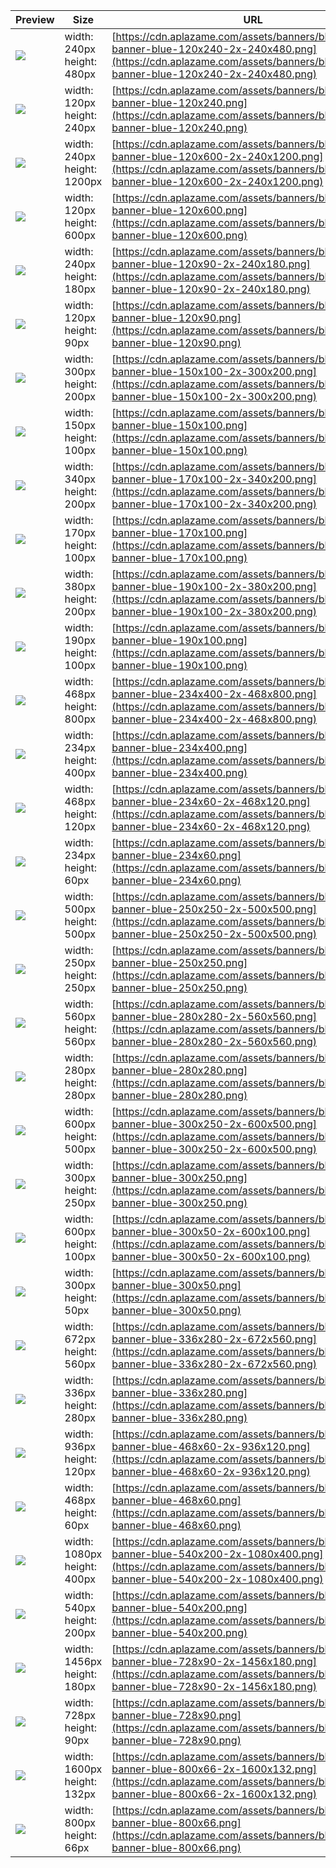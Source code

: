 
Preview | Size | URL
------- | ---- | ---
[![](aplazame-banner-blue-120x240-2x-240x480.png)](aplazame-banner-blue-120x240-2x-240x480.png) | width: 240px<br>height: 480px | [https://cdn.aplazame.com/assets/banners/blue/aplazame-banner-blue-120x240-2x-240x480.png](https://cdn.aplazame.com/assets/banners/blue/aplazame-banner-blue-120x240-2x-240x480.png)
[![](aplazame-banner-blue-120x240.png)](aplazame-banner-blue-120x240.png) | width: 120px<br>height: 240px | [https://cdn.aplazame.com/assets/banners/blue/aplazame-banner-blue-120x240.png](https://cdn.aplazame.com/assets/banners/blue/aplazame-banner-blue-120x240.png)
[![](aplazame-banner-blue-120x600-2x-240x1200.png)](aplazame-banner-blue-120x600-2x-240x1200.png) | width: 240px<br>height: 1200px | [https://cdn.aplazame.com/assets/banners/blue/aplazame-banner-blue-120x600-2x-240x1200.png](https://cdn.aplazame.com/assets/banners/blue/aplazame-banner-blue-120x600-2x-240x1200.png)
[![](aplazame-banner-blue-120x600.png)](aplazame-banner-blue-120x600.png) | width: 120px<br>height: 600px | [https://cdn.aplazame.com/assets/banners/blue/aplazame-banner-blue-120x600.png](https://cdn.aplazame.com/assets/banners/blue/aplazame-banner-blue-120x600.png)
[![](aplazame-banner-blue-120x90-2x-240x180.png)](aplazame-banner-blue-120x90-2x-240x180.png) | width: 240px<br>height: 180px | [https://cdn.aplazame.com/assets/banners/blue/aplazame-banner-blue-120x90-2x-240x180.png](https://cdn.aplazame.com/assets/banners/blue/aplazame-banner-blue-120x90-2x-240x180.png)
[![](aplazame-banner-blue-120x90.png)](aplazame-banner-blue-120x90.png) | width: 120px<br>height: 90px | [https://cdn.aplazame.com/assets/banners/blue/aplazame-banner-blue-120x90.png](https://cdn.aplazame.com/assets/banners/blue/aplazame-banner-blue-120x90.png)
[![](aplazame-banner-blue-150x100-2x-300x200.png)](aplazame-banner-blue-150x100-2x-300x200.png) | width: 300px<br>height: 200px | [https://cdn.aplazame.com/assets/banners/blue/aplazame-banner-blue-150x100-2x-300x200.png](https://cdn.aplazame.com/assets/banners/blue/aplazame-banner-blue-150x100-2x-300x200.png)
[![](aplazame-banner-blue-150x100.png)](aplazame-banner-blue-150x100.png) | width: 150px<br>height: 100px | [https://cdn.aplazame.com/assets/banners/blue/aplazame-banner-blue-150x100.png](https://cdn.aplazame.com/assets/banners/blue/aplazame-banner-blue-150x100.png)
[![](aplazame-banner-blue-170x100-2x-340x200.png)](aplazame-banner-blue-170x100-2x-340x200.png) | width: 340px<br>height: 200px | [https://cdn.aplazame.com/assets/banners/blue/aplazame-banner-blue-170x100-2x-340x200.png](https://cdn.aplazame.com/assets/banners/blue/aplazame-banner-blue-170x100-2x-340x200.png)
[![](aplazame-banner-blue-170x100.png)](aplazame-banner-blue-170x100.png) | width: 170px<br>height: 100px | [https://cdn.aplazame.com/assets/banners/blue/aplazame-banner-blue-170x100.png](https://cdn.aplazame.com/assets/banners/blue/aplazame-banner-blue-170x100.png)
[![](aplazame-banner-blue-190x100-2x-380x200.png)](aplazame-banner-blue-190x100-2x-380x200.png) | width: 380px<br>height: 200px | [https://cdn.aplazame.com/assets/banners/blue/aplazame-banner-blue-190x100-2x-380x200.png](https://cdn.aplazame.com/assets/banners/blue/aplazame-banner-blue-190x100-2x-380x200.png)
[![](aplazame-banner-blue-190x100.png)](aplazame-banner-blue-190x100.png) | width: 190px<br>height: 100px | [https://cdn.aplazame.com/assets/banners/blue/aplazame-banner-blue-190x100.png](https://cdn.aplazame.com/assets/banners/blue/aplazame-banner-blue-190x100.png)
[![](aplazame-banner-blue-234x400-2x-468x800.png)](aplazame-banner-blue-234x400-2x-468x800.png) | width: 468px<br>height: 800px | [https://cdn.aplazame.com/assets/banners/blue/aplazame-banner-blue-234x400-2x-468x800.png](https://cdn.aplazame.com/assets/banners/blue/aplazame-banner-blue-234x400-2x-468x800.png)
[![](aplazame-banner-blue-234x400.png)](aplazame-banner-blue-234x400.png) | width: 234px<br>height: 400px | [https://cdn.aplazame.com/assets/banners/blue/aplazame-banner-blue-234x400.png](https://cdn.aplazame.com/assets/banners/blue/aplazame-banner-blue-234x400.png)
[![](aplazame-banner-blue-234x60-2x-468x120.png)](aplazame-banner-blue-234x60-2x-468x120.png) | width: 468px<br>height: 120px | [https://cdn.aplazame.com/assets/banners/blue/aplazame-banner-blue-234x60-2x-468x120.png](https://cdn.aplazame.com/assets/banners/blue/aplazame-banner-blue-234x60-2x-468x120.png)
[![](aplazame-banner-blue-234x60.png)](aplazame-banner-blue-234x60.png) | width: 234px<br>height: 60px | [https://cdn.aplazame.com/assets/banners/blue/aplazame-banner-blue-234x60.png](https://cdn.aplazame.com/assets/banners/blue/aplazame-banner-blue-234x60.png)
[![](aplazame-banner-blue-250x250-2x-500x500.png)](aplazame-banner-blue-250x250-2x-500x500.png) | width: 500px<br>height: 500px | [https://cdn.aplazame.com/assets/banners/blue/aplazame-banner-blue-250x250-2x-500x500.png](https://cdn.aplazame.com/assets/banners/blue/aplazame-banner-blue-250x250-2x-500x500.png)
[![](aplazame-banner-blue-250x250.png)](aplazame-banner-blue-250x250.png) | width: 250px<br>height: 250px | [https://cdn.aplazame.com/assets/banners/blue/aplazame-banner-blue-250x250.png](https://cdn.aplazame.com/assets/banners/blue/aplazame-banner-blue-250x250.png)
[![](aplazame-banner-blue-280x280-2x-560x560.png)](aplazame-banner-blue-280x280-2x-560x560.png) | width: 560px<br>height: 560px | [https://cdn.aplazame.com/assets/banners/blue/aplazame-banner-blue-280x280-2x-560x560.png](https://cdn.aplazame.com/assets/banners/blue/aplazame-banner-blue-280x280-2x-560x560.png)
[![](aplazame-banner-blue-280x280.png)](aplazame-banner-blue-280x280.png) | width: 280px<br>height: 280px | [https://cdn.aplazame.com/assets/banners/blue/aplazame-banner-blue-280x280.png](https://cdn.aplazame.com/assets/banners/blue/aplazame-banner-blue-280x280.png)
[![](aplazame-banner-blue-300x250-2x-600x500.png)](aplazame-banner-blue-300x250-2x-600x500.png) | width: 600px<br>height: 500px | [https://cdn.aplazame.com/assets/banners/blue/aplazame-banner-blue-300x250-2x-600x500.png](https://cdn.aplazame.com/assets/banners/blue/aplazame-banner-blue-300x250-2x-600x500.png)
[![](aplazame-banner-blue-300x250.png)](aplazame-banner-blue-300x250.png) | width: 300px<br>height: 250px | [https://cdn.aplazame.com/assets/banners/blue/aplazame-banner-blue-300x250.png](https://cdn.aplazame.com/assets/banners/blue/aplazame-banner-blue-300x250.png)
[![](aplazame-banner-blue-300x50-2x-600x100.png)](aplazame-banner-blue-300x50-2x-600x100.png) | width: 600px<br>height: 100px | [https://cdn.aplazame.com/assets/banners/blue/aplazame-banner-blue-300x50-2x-600x100.png](https://cdn.aplazame.com/assets/banners/blue/aplazame-banner-blue-300x50-2x-600x100.png)
[![](aplazame-banner-blue-300x50.png)](aplazame-banner-blue-300x50.png) | width: 300px<br>height: 50px | [https://cdn.aplazame.com/assets/banners/blue/aplazame-banner-blue-300x50.png](https://cdn.aplazame.com/assets/banners/blue/aplazame-banner-blue-300x50.png)
[![](aplazame-banner-blue-336x280-2x-672x560.png)](aplazame-banner-blue-336x280-2x-672x560.png) | width: 672px<br>height: 560px | [https://cdn.aplazame.com/assets/banners/blue/aplazame-banner-blue-336x280-2x-672x560.png](https://cdn.aplazame.com/assets/banners/blue/aplazame-banner-blue-336x280-2x-672x560.png)
[![](aplazame-banner-blue-336x280.png)](aplazame-banner-blue-336x280.png) | width: 336px<br>height: 280px | [https://cdn.aplazame.com/assets/banners/blue/aplazame-banner-blue-336x280.png](https://cdn.aplazame.com/assets/banners/blue/aplazame-banner-blue-336x280.png)
[![](aplazame-banner-blue-468x60-2x-936x120.png)](aplazame-banner-blue-468x60-2x-936x120.png) | width: 936px<br>height: 120px | [https://cdn.aplazame.com/assets/banners/blue/aplazame-banner-blue-468x60-2x-936x120.png](https://cdn.aplazame.com/assets/banners/blue/aplazame-banner-blue-468x60-2x-936x120.png)
[![](aplazame-banner-blue-468x60.png)](aplazame-banner-blue-468x60.png) | width: 468px<br>height: 60px | [https://cdn.aplazame.com/assets/banners/blue/aplazame-banner-blue-468x60.png](https://cdn.aplazame.com/assets/banners/blue/aplazame-banner-blue-468x60.png)
[![](aplazame-banner-blue-540x200-2x-1080x400.png)](aplazame-banner-blue-540x200-2x-1080x400.png) | width: 1080px<br>height: 400px | [https://cdn.aplazame.com/assets/banners/blue/aplazame-banner-blue-540x200-2x-1080x400.png](https://cdn.aplazame.com/assets/banners/blue/aplazame-banner-blue-540x200-2x-1080x400.png)
[![](aplazame-banner-blue-540x200.png)](aplazame-banner-blue-540x200.png) | width: 540px<br>height: 200px | [https://cdn.aplazame.com/assets/banners/blue/aplazame-banner-blue-540x200.png](https://cdn.aplazame.com/assets/banners/blue/aplazame-banner-blue-540x200.png)
[![](aplazame-banner-blue-728x90-2x-1456x180.png)](aplazame-banner-blue-728x90-2x-1456x180.png) | width: 1456px<br>height: 180px | [https://cdn.aplazame.com/assets/banners/blue/aplazame-banner-blue-728x90-2x-1456x180.png](https://cdn.aplazame.com/assets/banners/blue/aplazame-banner-blue-728x90-2x-1456x180.png)
[![](aplazame-banner-blue-728x90.png)](aplazame-banner-blue-728x90.png) | width: 728px<br>height: 90px | [https://cdn.aplazame.com/assets/banners/blue/aplazame-banner-blue-728x90.png](https://cdn.aplazame.com/assets/banners/blue/aplazame-banner-blue-728x90.png)
[![](aplazame-banner-blue-800x66-2x-1600x132.png)](aplazame-banner-blue-800x66-2x-1600x132.png) | width: 1600px<br>height: 132px | [https://cdn.aplazame.com/assets/banners/blue/aplazame-banner-blue-800x66-2x-1600x132.png](https://cdn.aplazame.com/assets/banners/blue/aplazame-banner-blue-800x66-2x-1600x132.png)
[![](aplazame-banner-blue-800x66.png)](aplazame-banner-blue-800x66.png) | width: 800px<br>height: 66px | [https://cdn.aplazame.com/assets/banners/blue/aplazame-banner-blue-800x66.png](https://cdn.aplazame.com/assets/banners/blue/aplazame-banner-blue-800x66.png)
